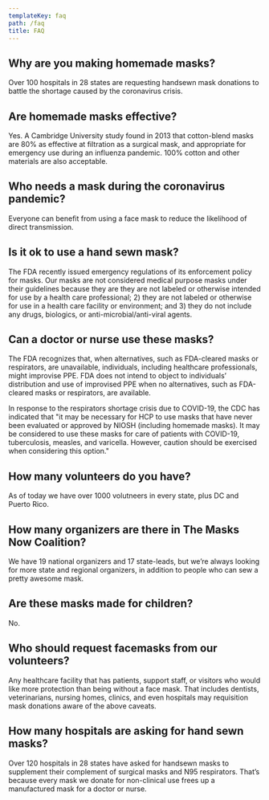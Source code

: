 ```yaml
---
templateKey: faq
path: /faq
title: FAQ
---
```

## Why are you making homemade masks? 

Over 100 hospitals in 28 states are requesting handsewn mask donations to battle the shortage caused by the coronavirus crisis. 

## Are homemade masks effective?

Yes. A Cambridge University study found in 2013 that cotton-blend masks are 80% as effective at filtration as a surgical mask, and appropriate for emergency use during an influenza pandemic. 100% cotton and other materials are also acceptable.

## Who needs a mask during the coronavirus pandemic? 

Everyone can benefit from using a face mask to reduce the likelihood of direct transmission.

## Is it ok to use a hand sewn mask?

The FDA recently issued emergency regulations of its enforcement policy for masks. Our masks are not considered medical purpose masks under their guidelines because they are they are not labeled or otherwise intended for use by a health care professional; 2) they are not labeled or otherwise for use in a health care facility or environment; and 3) they do not include any drugs, biologics, or anti-microbial/anti-viral agents.

## Can a doctor or nurse use these masks? 

The FDA recognizes that, when alternatives, such as FDA-cleared masks or respirators, are unavailable, individuals, including healthcare professionals, might improvise PPE. FDA does not intend to object to individuals’ distribution and use of improvised PPE when no alternatives, such as FDA-cleared masks or respirators, are available. 

In response to the respirators shortage crisis due to COVID-19, the CDC has indicated that "it may be necessary for HCP to use masks that have never been evaluated or approved by NIOSH (including homemade masks).  It may be considered to use these masks for care of patients with COVID-19, tuberculosis, measles, and varicella. However, caution should be exercised when considering this option."

## How many volunteers do you have?

As of today we have over 1000 volutneers in every state, plus DC and Puerto Rico.

## How many organizers are there in The Masks Now Coalition?

We have 19 national organizers and 17 state-leads, but we’re always looking for more state and regional organizers, in addition to people who can sew a pretty awesome mask.

## Are these masks made for children?

No.

## Who should request facemasks from our volunteers?

Any healthcare facility that has patients, support staff, or visitors who would like more protection than being without a face mask. That includes dentists, veterinarians, nursing homes, clinics, and even hospitals may requisition mask donations aware of the above caveats.

## How many hospitals are asking for hand sewn masks?

Over 120 hospitals in 28 states have asked for handsewn masks to supplement their complement of surgical masks and N95 respirators. That’s because every mask we donate for non-clinical use frees up a manufactured mask for a doctor or nurse.
